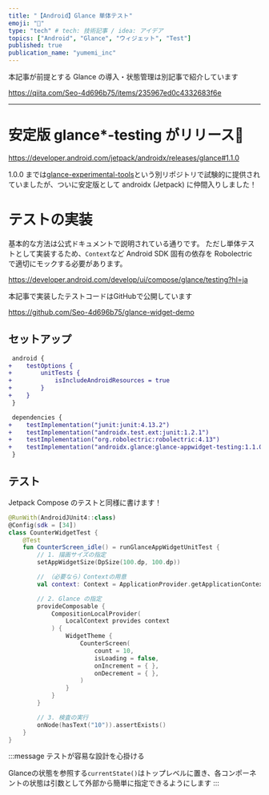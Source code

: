 ```yaml
---
title: "【Android】Glance 単体テスト"
emoji: "🧪"
type: "tech" # tech: 技術記事 / idea: アイデア
topics: ["Android", "Glance", "ウィジェット", "Test"]
published: true
publication_name: "yumemi_inc"
---
```


本記事が前提とする Glance の導入・状態管理は別記事で紹介しています

https://qiita.com/Seo-4d696b75/items/235967ed0c4332683f6e

---------

# 安定版 glance*-testing がリリース🎉

https://developer.android.com/jetpack/androidx/releases/glance#1.1.0

1.0.0 までは[glance-experimental-tools](https://github.com/google/glance-experimental-tools)という別リポジトリで試験的に提供されていましたが、ついに安定版として androidx (Jetpack) に仲間入りしました！

# テストの実装

基本的な方法は公式ドキュメントで説明されている通りです。
ただし単体テストとして実装するため、`Context`など Android SDK 固有の依存を Robolectric で適切にモックする必要があります。

https://developer.android.com/develop/ui/compose/glance/testing?hl=ja

本記事で実装したテストコードはGitHubで公開しています

https://github.com/Seo-4d696b75/glance-widget-demo

## セットアップ

```diff gradle:${module}/build.gradle.kt
 android {
+    testOptions {
+        unitTests {
+            isIncludeAndroidResources = true
+        }
+    }
 }

 dependencies {
+    testImplementation("junit:junit:4.13.2")
+    testImplementation("androidx.test.ext:junit:1.2.1")
+    testImplementation("org.robolectric:robolectric:4.13")
+    testImplementation("androidx.glance:glance-appwidget-testing:1.1.0")
 }
```

## テスト

Jetpack Compose のテストと同様に書けます！

```kotlin:${module}/src/test/**/WidgetTest.kt
@RunWith(AndroidJUnit4::class)
@Config(sdk = [34])
class CounterWidgetTest {
    @Test
    fun CounterScreen_idle() = runGlanceAppWidgetUnitTest {
        // 1. 描画サイズの指定
        setAppWidgetSize(DpSize(100.dp, 100.dp))

        // （必要なら）Contextの用意
        val context: Context = ApplicationProvider.getApplicationContext()

        // 2. Glance の指定
        provideComposable {
            CompositionLocalProvider(
                LocalContext provides context
            ) {
                WidgetTheme {
                    CounterScreen(
                        count = 10,
                        isLoading = false,
                        onIncrement = { },
                        onDecrement = { },
                    )
                }
            }
        }

        // 3. 検査の実行
        onNode(hasText("10")).assertExists()
    }
}
```

:::message
テストが容易な設計を心掛ける

Glanceの状態を参照する`currentState()`はトップレベルに置き、各コンポーネントの状態は引数として外部から簡単に指定できるようにします
:::

